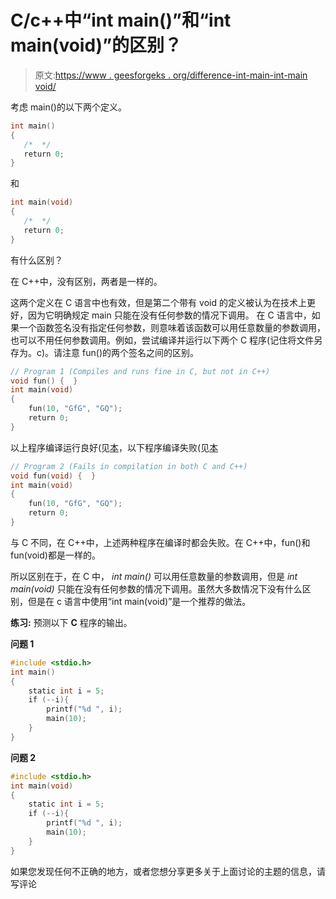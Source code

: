 # C/c++中“int main()”和“int main(void)”的区别？

> 原文:[https://www . geesforgeks . org/difference-int-main-int-main void/](https://www.geeksforgeeks.org/difference-int-main-int-mainvoid/)

考虑 main()的以下两个定义。

```cpp
int main()
{
   /*  */
   return 0;
}
```

和

```cpp
int main(void)
{
   /*  */
   return 0;
}
```

有什么区别？

在 C++中，没有区别，两者是一样的。

这两个定义在 C 语言中也有效，但是第二个带有 void 的定义被认为在技术上更好，因为它明确规定 main 只能在没有任何参数的情况下调用。
在 C 语言中，如果一个函数签名没有指定任何参数，则意味着该函数可以用任意数量的参数调用，也可以不用任何参数调用。例如，尝试编译并运行以下两个 C 程序(记住将文件另存为。c)。请注意 fun()的两个签名之间的区别。

```cpp
// Program 1 (Compiles and runs fine in C, but not in C++)
void fun() {  } 
int main(void)
{
    fun(10, "GfG", "GQ");
    return 0;
}
```

以上程序编译运行良好(见[本](http://ideone.com/AQoVZW)，以下程序编译失败(见[本](http://ideone.com/IXojiK)

```cpp
// Program 2 (Fails in compilation in both C and C++)
void fun(void) {  }
int main(void)
{
    fun(10, "GfG", "GQ");
    return 0;
}
```

与 C 不同，在 C++中，上述两种程序在编译时都会失败。在 C++中，fun()和 fun(void)都是一样的。

所以区别在于，在 C 中， *int main()* 可以用任意数量的参数调用，但是 *int main(void)* 只能在没有任何参数的情况下调用。虽然大多数情况下没有什么区别，但是在 c 语言中使用“int main(void)”是一个推荐的做法。

**练习:**
预测以下 **C** 程序的输出。

**问题 1**

```cpp
#include <stdio.h>
int main()
{
    static int i = 5;
    if (--i){
        printf("%d ", i);
        main(10);
    }
}
```

**问题 2**

```cpp
#include <stdio.h>
int main(void)
{
    static int i = 5;
    if (--i){
        printf("%d ", i);
        main(10);
    }
}
```

如果您发现任何不正确的地方，或者您想分享更多关于上面讨论的主题的信息，请写评论